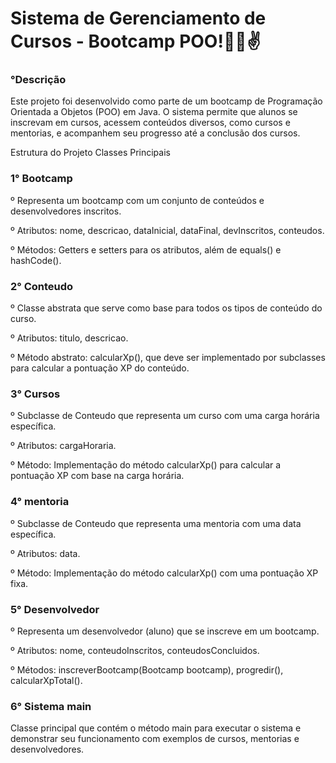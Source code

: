 


# Sistema de Gerenciamento de Cursos - Bootcamp POO!👀😎✌












### °Descrição


Este projeto foi desenvolvido como parte de um bootcamp de Programação Orientada a Objetos (POO) em Java. O sistema permite que alunos se inscrevam em cursos, acessem conteúdos diversos, como cursos e mentorias, e acompanhem seu progresso até a conclusão dos cursos.


Estrutura do Projeto
Classes Principais


### 1° Bootcamp

 
 
 

º Representa um bootcamp com um conjunto de conteúdos e desenvolvedores inscritos.

º Atributos: nome, descricao, dataInicial, dataFinal, devInscritos, conteudos.

º Métodos: Getters e setters para os atributos, além de equals() e hashCode().





### 2° Conteudo




º Classe abstrata que serve como base para todos os tipos de conteúdo do curso.

º Atributos: titulo, descricao.

º Método abstrato: calcularXp(), que deve ser implementado por subclasses para calcular a pontuação XP do conteúdo.





### 3° Cursos




º Subclasse de Conteudo que representa um curso com uma carga horária específica.

º Atributos: cargaHoraria.

º Método: Implementação do método calcularXp() para calcular a pontuação XP com base na carga horária.




### 4° mentoria





º Subclasse de Conteudo que representa uma mentoria com uma data específica.

º Atributos: data.

º Método: Implementação do método calcularXp() com uma pontuação XP fixa.




### 5° Desenvolvedor

 
 
 

º Representa um desenvolvedor (aluno) que se inscreve em um bootcamp.

º Atributos: nome, conteudoInscritos, conteudosConcluidos.

 º Métodos: inscreverBootcamp(Bootcamp bootcamp), progredir(), calcularXpTotal().


 
 

### 6° Sistema main
 
 
 

Classe principal que contém o método main para executar o sistema e demonstrar seu funcionamento com exemplos de cursos, mentorias e desenvolvedores.
